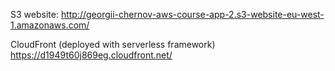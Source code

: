S3 website:
http://georgii-chernov-aws-course-app-2.s3-website-eu-west-1.amazonaws.com/

CloudFront (deployed with serverless framework)
https://d1949t60j869eg.cloudfront.net/
